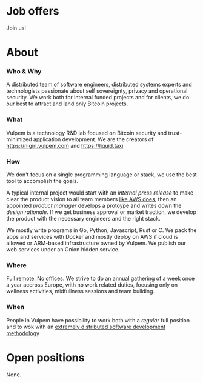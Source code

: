 # Job offers
Join us!

# About 

### Who & Why
A distributed team of software engineers, distributed systems experts and technologists passionate about self sovereignty, privacy and operational security. We work both for internal funded projects and for clients, we do our best to attract and land only Bitcoin projects.

### What
Vulpem is a technology R&D lab focused on Bitcoin security and trust-minimized application development. We are the creators of https://nigiri.vulpem.com and https://liquid.taxi

### How 

We don't focus on a single programming language or stack, we use the best tool to accomplish the goals. 

 A typical internal project would start with an *internal press release* to make clear the product vision to all team members [like AWS does](https://www.product-frameworks.com/Amazon-Product-Management.html), then an appointed *product manager* develops a protoype and writes down the *design rationale*. If we get business approval or market traction, we develop the product with the necessary engineers and the right stack.

We mostly write programs in Go, Python, Javascript, Rust or C. We pack the apps and services with Docker and mostly deploy on AWS if cloud is allowed or ARM-based infrastructure owned by Vulpem. We publish our web services under an Onion hidden service.


### Where

Full remote. No offices. We strive to do an annual gathering of a week once a year accross Europe, with no work related duties, focusing only on wellness activities, midfullness sessions and team building.  

### When

People in Vulpem have possibility to work both with a *regular* full position and to wok with an [extremely distributed software development methodology](https://www.xdsd.org)



# Open positions

None.


